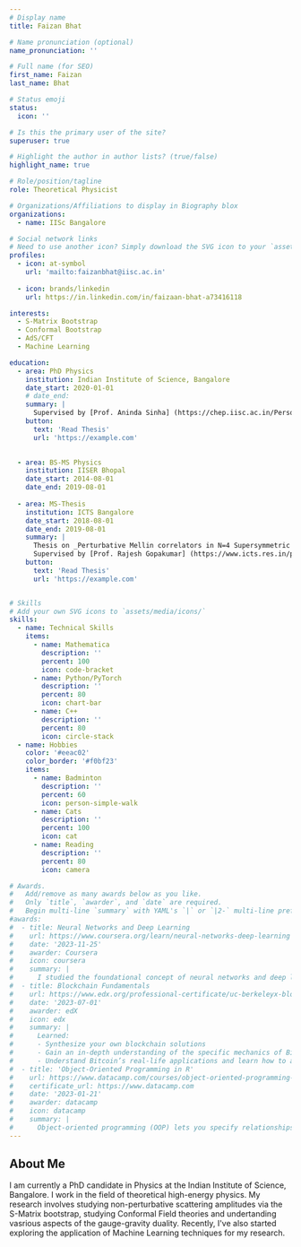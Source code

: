 ```yaml
---
# Display name
title: Faizan Bhat

# Name pronunciation (optional)
name_pronunciation: ''

# Full name (for SEO)
first_name: Faizan
last_name: Bhat

# Status emoji
status:
  icon: ''

# Is this the primary user of the site?
superuser: true

# Highlight the author in author lists? (true/false)
highlight_name: true

# Role/position/tagline
role: Theoretical Physicist

# Organizations/Affiliations to display in Biography blox
organizations:
  - name: IISc Bangalore

# Social network links
# Need to use another icon? Simply download the SVG icon to your `assets/media/icons/` folder.
profiles:
  - icon: at-symbol
    url: 'mailto:faizanbhat@iisc.ac.in'
    
  - icon: brands/linkedin
    url: https://in.linkedin.com/in/faizaan-bhat-a73416118

interests:
  - S-Matrix Bootstrap
  - Conformal Bootstrap
  - AdS/CFT
  - Machine Learning

education:
  - area: PhD Physics 
    institution: Indian Institute of Science, Bangalore
    date_start: 2020-01-01
    # date_end: 
    summary: |
      Supervised by [Prof. Aninda Sinha] (https://chep.iisc.ac.in/Personnel/asinha.html)
    button:
      text: 'Read Thesis'
      url: 'https://example.com'

      
  - area: BS-MS Physics
    institution: IISER Bhopal
    date_start: 2014-08-01
    date_end: 2019-08-01
    
  - area: MS-Thesis
    institution: ICTS Bangalore
    date_start: 2018-08-01
    date_end: 2019-08-01
    summary: |
      Thesis on _Perturbative Mellin correlators in N=4 Supersymmetric Yang-Mills_.
      Supervised by [Prof. Rajesh Gopakumar] (https://www.icts.res.in/people/rajesh-gopakumar)
    button:
      text: 'Read Thesis'
      url: 'https://example.com'


# Skills
# Add your own SVG icons to `assets/media/icons/`
skills:
  - name: Technical Skills
    items:
      - name: Mathematica
        description: ''
        percent: 100
        icon: code-bracket
      - name: Python/PyTorch
        description: ''
        percent: 80
        icon: chart-bar
      - name: C++
        description: ''
        percent: 80
        icon: circle-stack
  - name: Hobbies
    color: '#eeac02'
    color_border: '#f0bf23'
    items:
      - name: Badminton
        description: ''
        percent: 60
        icon: person-simple-walk
      - name: Cats
        description: ''
        percent: 100
        icon: cat
      - name: Reading
        description: ''
        percent: 80
        icon: camera

# Awards.
#   Add/remove as many awards below as you like.
#   Only `title`, `awarder`, and `date` are required.
#   Begin multi-line `summary` with YAML's `|` or `|2-` multi-line prefix and indent 2 spaces below.
#awards:
#  - title: Neural Networks and Deep Learning
#    url: https://www.coursera.org/learn/neural-networks-deep-learning
#    date: '2023-11-25'
#    awarder: Coursera
#    icon: coursera
#    summary: |
#      I studied the foundational concept of neural networks and deep learning. By the end, I was familiar with the significant technological trends driving the rise of deep learning; build, train, and apply fully connected deep neural networks; implement efficient (vectorized) neural networks; identify key parameters in a neural network’s architecture; and apply deep learning to your own applications.
#  - title: Blockchain Fundamentals
#    url: https://www.edx.org/professional-certificate/uc-berkeleyx-blockchain-fundamentals
#    date: '2023-07-01'
#    awarder: edX
#    icon: edx
#    summary: |
#      Learned:
#      - Synthesize your own blockchain solutions
#      - Gain an in-depth understanding of the specific mechanics of Bitcoin
#      - Understand Bitcoin’s real-life applications and learn how to attack and destroy Bitcoin, Ethereum, smart contracts and Dapps, and alternatives to Bitcoin’s Proof-of-Work consensus algorithm
#  - title: 'Object-Oriented Programming in R'
#    url: https://www.datacamp.com/courses/object-oriented-programming-with-s3-and-r6-in-r
#    certificate_url: https://www.datacamp.com
#    date: '2023-01-21'
#    awarder: datacamp
#    icon: datacamp
#    summary: |
#      Object-oriented programming (OOP) lets you specify relationships between functions and the objects that they can act on, helping you manage complexity in your code. This is an intermediate level course, providing an introduction to OOP, using the S3 and R6 systems. S3 is a great day-to-day R programming tool that simplifies some of the functions that you write. R6 is especially useful for industry-specific analyses, working with web APIs, and building GUIs.
---
```


## About Me

I am currently a PhD candidate in Physics at the Indian Institute of Science, Bangalore. I work in the field of theoretical high-energy physics. My research involves studying non-perturbative scattering amplitudes via the S-Matrix bootstrap, studying Conformal Field theories and undertanding vasrious aspects of the gauge-gravity duality. Recently, I've also started exploring the application of Machine Learning techniques for my research. 
